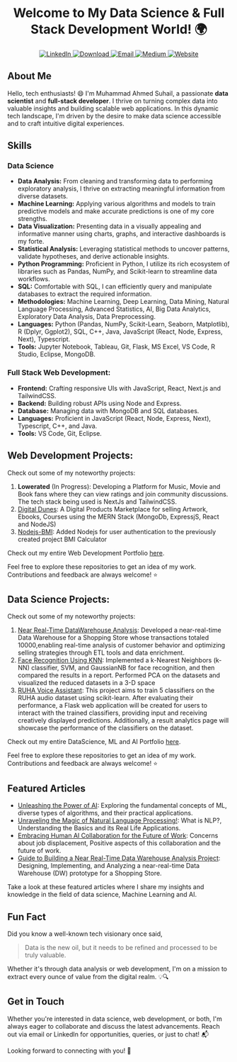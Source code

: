 <h1 align="center">Welcome to My Data Science & Full Stack Development World! 🌍</h1>

<p align="center">
  <div align="center">
  <a href="https://www.linkedin.com/in/muhammad-ahmed-suhail/">
    <img src="https://img.shields.io/badge/-LinkedIn-blue?style=flat-square&logo=linkedin&logoColor=white" alt="LinkedIn" />
  </a>
  <a href="https://portfolio-muhammadahmedsuhail.vercel.app/MuhammadAhmedSuhail.pdf">
    <img src="https://img.shields.io/badge/Download%20my%20Resume-blue.svg" alt="Download" />
  </a>
  <a href="mailto:muhammadahmedsuhail@gmail.com">
    <img src="https://img.shields.io/badge/-Email-c14438?style=flat-square&logo=mail.ru&logoColor=white" alt="Email" />
  </a>
  <a href="https://medium.com/@muhammadahmedsuhail007">
    <img src="https://img.shields.io/badge/Medium-12100E?style=for-the-badge&logo=medium&logoColor=white" alt="Medium" />
  </a>
  <a href="https://portfolio-muhammadahmedsuhail.vercel.app/">
    <img src="https://img.shields.io/badge/-Website-4F0599?style=flat-square&logo=google-chrome&logoColor=white" alt="Website" />
  </a>
</div>
</p>

## About Me

Hello, tech enthusiasts! 😄 I'm Muhammad Ahmed Suhail, a passionate **data scientist** and **full-stack developer**. I thrive on turning complex data into valuable insights and building scalable web applications. In this dynamic tech landscape, I'm driven by the desire to make data science accessible and to craft intuitive digital experiences.

## Skills

### Data Science
- **Data Analysis:** From cleaning and transforming data to performing exploratory analysis, I thrive on extracting meaningful information from diverse datasets.
- **Machine Learning:** Applying various algorithms and models to train predictive models and make accurate predictions is one of my core strengths.
- **Data Visualization:** Presenting data in a visually appealing and informative manner using charts, graphs, and interactive dashboards is my forte.
- **Statistical Analysis:** Leveraging statistical methods to uncover patterns, validate hypotheses, and derive actionable insights.
- **Python Programming:** Proficient in Python, I utilize its rich ecosystem of libraries such as Pandas, NumPy, and Scikit-learn to streamline data workflows.
- **SQL:** Comfortable with SQL, I can efficiently query and manipulate databases to extract the required information.
- **Methodologies:** Machine Learning, Deep Learning, Data Mining, Natural Language Processing, Advanced Statistics, AI, Big Data Analytics, Exploratory Data Analysis, Data Preprocessing.
- **Languages:** Python (Pandas, NumPy, Scikit-Learn, Seaborn, Matplotlib), R (Dplyr, Ggplot2), SQL, C++, Java, JavaScript (React, Node, Express, Next), Typescript.
- **Tools:** Jupyter Notebook, Tableau, Git, Flask, MS Excel, VS Code, R Studio, Eclipse, MongoDB.

### Full Stack Web Development:
- **Frontend:** Crafting responsive UIs with JavaScript, React, Next.js and TailwindCSS.
- **Backend:** Building robust APIs using Node and Express.
- **Database:** Managing data with MongoDB and SQL databases.
- **Languages:** Proficient in JavaScript (React, Node, Express, Next), Typescript, C++, and Java.
- **Tools:** VS Code, Git, Eclipse.

## Web Development Projects:

Check out some of my noteworthy projects:

1. **Lowerated** (In Progress): Developing a Platform for Music, Movie and Book fans where they can view ratings and join community 
discussions. The tech stack being used is NextJs and TailwindCSS.
3. [Digital Dunes](https://github.com/MuhammadAhmedSuhail/Digital-Dunes): A Digital Products Marketplace for selling Artwork, Ebooks, Courses using the MERN Stack (MongoDb, ExpressjS, React and NodeJS)
4. [Nodejs-BMI](https://github.com/MuhammadAhmedSuhail/Nodejs-BMI): Added Nodejs for user authentication to the previously created project BMI Calculator
   
Check out my entire Web Development Portfolio [here](https://github.com/MuhammadAhmedSuhail/Web-Development-Portfolio).

Feel free to explore these repositories to get an idea of my work. Contributions and feedback are always welcome! ⭐️

## Data Science Projects:

Check out some of my noteworthy projects:

1. [Near Real-Time DataWarehouse Analysis](https://github.com/MuhammadAhmedSuhail/Near-Real-Time-DataWarehouse-Analysis): Developed a near-real-time Data Warehouse for a Shopping Store whose
transactions totaled 10000,enabling real-time analysis of customer behavior and optimizing selling strategies through
ETL tools and data enrichment.
2. [Face Recognition Using KNN](https://github.com/MuhammadAhmedSuhail/Face-Recognition-using-KNN): Implemented a k-Nearest Neighbors (k-NN) classifier, SVM, and GaussianNB for face
recognition, and then compared the results in a report. Performed PCA on the datasets and visualized the reduced
datasets in a 3-D space
3. [RUHA Voice Assistant](https://github.com/MuhammadAhmedSuhail/RUHA-Voice-Assistant): This project aims to train 5 classifiers on the RUHA audio dataset using scikit-learn. After evaluating their performance, a Flask web application will be created for users to interact with the trained classifiers, providing input and receiving creatively displayed predictions. Additionally, a result analytics page will showcase the performance of the classifiers on the dataset.

Check out my entire DataScience, ML and AI Portfolio [here](https://github.com/MuhammadAhmedSuhail/DataScience-AI-ML-Portfolio).

Feel free to explore these repositories to get an idea of my work. Contributions and feedback are always welcome! ⭐️

## Featured Articles

- [Unleashing the Power of AI](https://medium.com/@muhammadahmedsuhail007/introduction-to-machine-learning-algorithms-unleashing-the-power-of-ai-e5486f82f5bc): Exploring the fundamental concepts of ML, diverse types of algorithms, and their practical applications.
- [Unraveling the Magic of Natural Language Processing!](https://medium.com/@muhammadahmedsuhail007/unraveling-the-magic-of-natural-language-processing-f4ee0208287e): What is NLP?, Understanding the Basics and its Real Life Applications.
- [Embracing Human AI Collaboration for the Future of Work](https://medium.com/@muhammadahmedsuhail007/embracing-human-ai-collaboration-for-the-future-of-work-52cbc62a0c8a): Concerns about job displacement, Positive aspects of this collaboration and the future of work.
- [Guide to Building a Near Real-Time Data Warehouse Analysis Project](https://medium.com/@muhammadahmedsuhail007/guide-to-building-a-near-real-time-data-warehouse-analysis-project-bdd078257ea9): Designing, Implementing, and Analyzing a near-real-time Data Warehouse (DW) prototype for a Shopping Store.

Take a look at these featured articles where I share my insights and knowledge in the field of data science, Machine Learning and AI.

## Fun Fact

Did you know a well-known tech visionary once said,
> Data is the new oil, but it needs to be refined and processed to be truly valuable.

Whether it's through data analysis or web development, I'm on a mission to extract every ounce of value from the digital realm. 💡🔍

## Get in Touch

Whether you're interested in data science, web development, or both, I'm always eager to collaborate and discuss the latest advancements. Reach out via email or LinkedIn for opportunities, queries, or just to chat! 📬

Looking forward to connecting with you! 🤝
